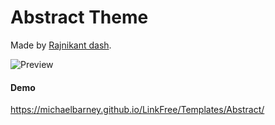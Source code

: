 # Abstract Theme
Made by [Rajnikant dash](http://github.com/Rajni2002/ "Rajni2002").

![Preview](https://github.com/Rajni2002/LinkFree/blob/master/Templates/Abstract/preview.png "Preview")

#### Demo
https://michaelbarney.github.io/LinkFree/Templates/Abstract/
